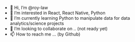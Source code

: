 - 👋 Hi, I’m @roy-law
- 👀 I’m interested in React, React Native, Python
- 🌱 I’m currently learning Python to manipulate data for data analytics/science projects
- 💞️ I’m looking to collaborate on .. (not ready yet)
- 📫 How to reach me ... (by Github)

<!---
roy-law/roy-law is a ✨ special ✨ repository because its `README.md` (this file) appears on your GitHub profile.
You can click the Preview link to take a look at your changes.
--->
